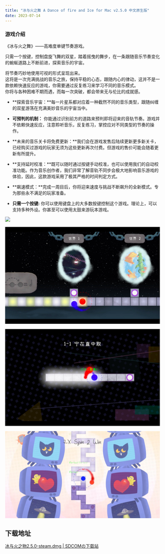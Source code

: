 ```yaml
---
title: "冰与火之舞 A Dance of fire and Ice for Mac v2.5.0 中文原生版"
date: 2023-07-14
---
```


### 游戏介绍

《冰与火之舞》——高难度单键节奏游戏。

只需一个按键，控制盘旋飞舞的双星，踏着摇曳的舞步，在一条跟随音乐节奏变化的蜿蜒道路上不断前进，探索音乐的宇宙。

将节奏巧妙地使用可视的形式呈现出来。  
这将是一次充满挑战的音乐之旅，保持平稳的心态，跟随内心的律动，这并不是一款依赖快速反应的游戏，你需要通过反复练习来学习不同的音乐模式。  
你将与各种困难不期而遇，而每一次突破，都会带来无与伦比的成就感。

- **探索音乐宇宙：**每一片星系都对应着一种截然不同的音乐类型，跟随纠缠的双星游荡在充满美妙音乐的宇宙当中。

- **可预判的机制：** 你能通过识别前方的道路来预判即将迎来的音轨节奏。游戏并不依赖快速反应，注意聆听音乐，反复练习，掌控应对不同类型的节奏的操作。

- **未来的音乐关卡将免费更新：**我们会在游戏发售后陆续更新更多新关卡，已经购买过游戏的玩家无须为这些更新再次付费。但游戏的售价可能会随着更新有所提升。

- **支持延时校准：**既可以随时通过按键手动校准，也可以使用我们的自动校准功能。作为音乐创作者，我们非常了解音轨不同步会极大地影响音乐游戏的体验，因此，这款游戏采用了极其严格的时间判定方式。

- **飙速模式：**完成一周目后，你将迎来速度与挑战不断飙升的全新模式。专为那些永不满足的玩家准备。

- **只需一个按键:** 你可以使用键盘上的大多数按键控制这个游戏。理论上，可以支持多种外设。你甚至可以使用太鼓来游玩本游戏。

![](images/image-1-1024x640.png)

![](images/8eb32d9bgy1h9htsro5fqj21ao0t6q6i.jpg)

![](images/8eb32d9bgy1h9htsvxhppj21ao0t6wh2.jpg)

![](images/8eb32d9bgy1h9htufe1glj20zk0k00w1.jpg)

## 下载地址

[冰与火之物2.5.0-steam.dmg | SDCOMの下载站](https://alist.sdcom.cnstlapy.cn/OneDrive-E5/%E8%BD%AF%E4%BB%B6/macOS/%E5%86%B0%E4%B8%8E%E7%81%AB%E4%B9%8B%E7%89%A92.5.0-steam.dmg)

